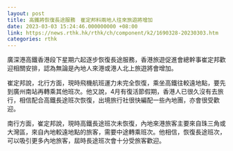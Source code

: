 ```yaml
---
layout: post
title: 高鐵將恢復長途服務　崔定邦料兩地人往來旅遊將增加
date: 2023-03-03 15:24:46.000000000 +08:00
link: https://news.rthk.hk/rthk/ch/component/k2/1690328-20230303.htm
categories: rthk
---
```


廣深港高鐵香港段下星期六起逐步恢復長途服務，香港旅遊促進會總幹事崔定邦歡迎相關安排，認為無論是內地人來港或港人北上旅遊將會增加。

崔定邦說，北行方面，現時飛機航班運力未完全恢復，乘坐高鐵往較遠地點，要先到廣州南站再轉乘其他班次。他又說，4月有復活節假期，香港人已很久沒有去旅行，相信配合高鐵長途班次恢復，出境旅行社很快編配一些內地團，亦會很受歡迎。

南行方面，崔定邦說，現時高鐵長途班次未恢復，內地來港旅客主要來自珠三角或大灣區，來自內地較遠地點的旅客，需要中途轉乘班次。他相信，恢復長途班次，可以吸引更多內地旅客，屆時長途班次會十分受旅客歡迎。
